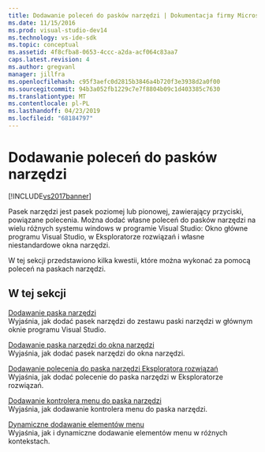 ```yaml
---
title: Dodawanie poleceń do pasków narzędzi | Dokumentacja firmy Microsoft
ms.date: 11/15/2016
ms.prod: visual-studio-dev14
ms.technology: vs-ide-sdk
ms.topic: conceptual
ms.assetid: 4f8cfba8-0653-4ccc-a2da-acf064c83aa7
caps.latest.revision: 4
ms.author: gregvanl
manager: jillfra
ms.openlocfilehash: c95f3aefc0d2815b3846a4b720f3e3938d2a0f00
ms.sourcegitcommit: 94b3a052fb1229c7e7f8804b09c1d403385c7630
ms.translationtype: MT
ms.contentlocale: pl-PL
ms.lasthandoff: 04/23/2019
ms.locfileid: "68184797"
---
```

# <a name="adding-commands-to-toolbars"></a>Dodawanie poleceń do pasków narzędzi
[!INCLUDE[vs2017banner](../includes/vs2017banner.md)]

Pasek narzędzi jest pasek poziomej lub pionowej, zawierający przyciski, powiązane polecenia. Można dodać własne poleceń do pasków narzędzi na wielu różnych systemu windows w programie Visual Studio: Okno główne programu Visual Studio, w Eksploratorze rozwiązań i własne niestandardowe okna narzędzi.  
  
 W tej sekcji przedstawiono kilka kwestii, które można wykonać za pomocą poleceń na paskach narzędzi.  
  
## <a name="in-this-section"></a>W tej sekcji  
 [Dodawanie paska narzędzi](../extensibility/adding-a-toolbar.md)  
 Wyjaśnia, jak dodać pasek narzędzi do zestawu paski narzędzi w głównym oknie programu Visual Studio.  
  
 [Dodawanie paska narzędzi do okna narzędzi](../extensibility/adding-a-toolbar-to-a-tool-window.md)  
 Wyjaśnia, jak dodać pasek narzędzi do okna narzędzi.  
  
 [Dodawanie polecenia do paska narzędzi Eksploratora rozwiązań](../extensibility/adding-a-command-to-the-solution-explorer-toolbar.md)  
 Wyjaśnia, jak dodać polecenie do paska narzędzi w Eksploratorze rozwiązań.  
  
 [Dodawanie kontrolera menu do paska narzędzi](../extensibility/adding-a-menu-controller-to-a-toolbar.md)  
 Wyjaśnia, jak dodawanie kontrolera menu do paska narzędzi.  
  
 [Dynamiczne dodawanie elementów menu](../extensibility/dynamically-adding-menu-items.md)  
 Wyjaśnia, jak i dynamiczne dodawanie elementów menu w różnych kontekstach.
